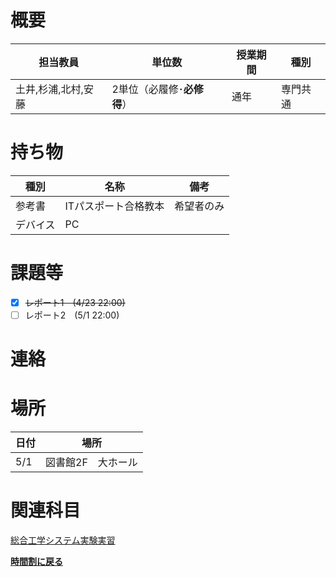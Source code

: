 # 概要
| 担当教員 | 単位数 | 授業期間 | 種別 |
| --- | --- | --- | --- |
| 土井,杉浦,北村,安藤 | 2単位（必履修･**必修得**） | 通年 | 専門共通 |

# 持ち物
| 種別 | 名称 | 備考 |
| --- | --- | --- |
| 参考書 | ITパスポート合格教本 | 希望者のみ |
| デバイス | PC |  |

# 課題等
- [x] ~~レポート1　(4/23 22:00)~~
- [ ] レポート2　(5/1 22:00)

# 連絡

# 場所
| 日付 | 場所 |
| --- | --- |
| 5/1 | 図書館2F　大ホール |

# 関連科目
[総合工学システム実験実習](総合工学システム実験実習.md)  

[**時間割に戻る**](../時間割.md)